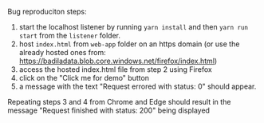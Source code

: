 Bug reproduciton steps:
1. start the localhost listener by running `yarn install` and then `yarn run start` from the `listener` folder.
2. host `index.html` from `web-app` folder on an https domain (or use the already hosted ones from:  https://badiladata.blob.core.windows.net/firefox/index.html)
3. access the hosted index.html file from step 2 using Firefox
4. click on the "Click me for demo" button 
5. a message with the text "Request errored with status: 0" should appear. 

Repeating steps 3 and 4 from Chrome and Edge should result in the message "Request finished with status: 200" being displayed